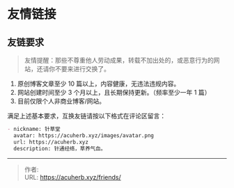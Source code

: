 # 友情链接


## 友链要求

> 友情提醒：那些不尊重他人劳动成果，转载不加出处的，或恶意行为的网站，还请你不要来进行交换了。

1. 原创博客文章至少 10 篇以上，内容健康，无违法违规内容。
2. 网站创建时间至少 3 个月以上，且长期保持更新。（频率至少一年 1 篇）
3. 目前仅限个人非商业博客/网站。

满足上述基本要求，互换友链请按以下格式在评论区留言：

````markdown
- nickname: 针草堂
  avatar: https://acuherb.xyz/images/avatar.png
  url: https://acuherb.xyz
  description: 针通经络，草养气血。
````



---

> 作者: <no value>  
> URL: https://acuherb.xyz/friends/  

